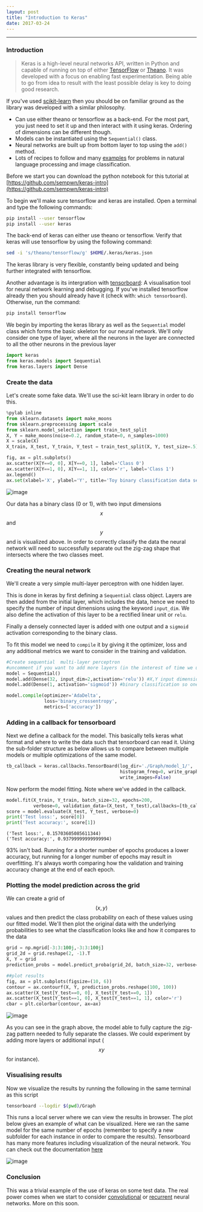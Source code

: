 ```yaml
---
layout: post
title: "Introduction to Keras"
date: 2017-03-24
---
```


---

### Introduction

> Keras is a high-level neural networks API, written in Python and capable of running on top of either [TensorFlow](https://www.tensorflow.org) or [Theano](http://deeplearning.net/software/theano/). It was developed with a focus on enabling fast experimentation.
> Being able to go from idea to result with the least possible delay is key to doing good research.

If you've used [scikit-learn](http://scikit-learn.org/stable/) then you should be on familiar ground as the library was developed with a similar philosophy.

 * Can use either theano or tensorflow as a back-end. For the most part, you just need to set it up and then interact with it using keras. Ordering of dimensions can be different though.
 * Models can be instantiated using the `Sequential()` class.
 * Neural networks are built up from bottom layer to top using the `add()` method.
 * Lots of recipes to follow and many [examples](https://github.com/fchollet/keras/tree/master/examples) for problems in natural language processing and image classification.

Before we start you can download the python notebook for this tutorial at [https://github.com/sempwn/keras-intro](https://github.com/sempwn/keras-intro)

To begin we'll make sure tensorflow and keras are installed. Open a terminal and type the following commands:

```sh
pip install --user tensorflow
pip install --user keras
```

The back-end of keras can either use theano or tensorflow. Verify that keras will use tensorflow by using the following command:

```sh
sed -i 's/theano/tensorflow/g' $HOME/.keras/keras.json
```



The keras library is very flexible, constantly being updated and being further integrated with tensorflow.

Another advantage is its intergration with [tensorboard](https://www.tensorflow.org/get_started/summaries_and_tensorboard): A visualisation tool for neural network learning and debugging. If you've installed tensorflow already then you should already have it (check with: `which tensorboard`). Otherwise, run the command:

```sh
pip install tensorflow
```

We begin by importing the keras library as well as the `Sequential` model class which forms the basic skeleton
for our neural network. We'll only consider one type of layer, where all the neurons in the layer are connected to all
the other neurons in the previous layer


```python
import keras
from keras.models import Sequential
from keras.layers import Dense
```

### Create the data

Let's create some fake data. We'll use the sci-kit learn library in order to do this.


```python
%pylab inline
from sklearn.datasets import make_moons
from sklearn.preprocessing import scale
from sklearn.model_selection import train_test_split
X, Y = make_moons(noise=0.2, random_state=0, n_samples=1000)
X = scale(X)
X_train, X_test, Y_train, Y_test = train_test_split(X, Y, test_size=.5)
```





```python
fig, ax = plt.subplots()
ax.scatter(X[Y==0, 0], X[Y==0, 1], label='Class 0')
ax.scatter(X[Y==1, 0], X[Y==1, 1], color='r', label='Class 1')
ax.legend()
ax.set(xlabel='X', ylabel='Y', title='Toy binary classification data set');
```



<img class="center-block img-responsive" src ="{{ site.url }}/img/keras_basic_intro/output_8_0.png" alt="image" />


Our data has a binary class (0 or 1), with two input dimensions $$x$$ and $$y$$ and is visualized above. In order
to correctly classify the data the neural network will need to successfully separate out the zig-zag shape that intersects
where the two classes meet.

### Creating the neural network
We'll create a very simple multi-layer perceptron with one hidden layer.

This is done in keras by first defining a `Sequential` class object. Layers are then added from the initial layer,
which includes the data, hence we need to specify the number of input dimensions using the keyword `input_dim`. We also define the activation of this layer to be a rectified linear unit or `relu`.

Finally a densely connected layer is added with one output and a `sigmoid` activation corresponding to the binary class.

To fit this model we need to `compile` it by giving it the optimizer, loss and any additional metrics we want to consider in the training and validation.


```python
#Create sequential  multi-layer perceptron
#uncomment if you want to add more layers (in the interest of time we use a shallower model)
model = Sequential()
model.add(Dense(32, input_dim=2,activation='relu')) #X,Y input dimensions. connecting to 32 neurons with relu activation
model.add(Dense(1, activation='sigmoid')) #binary classification so one output

model.compile(optimizer='AdaDelta',
              loss='binary_crossentropy',
              metrics=['accuracy'])
```

### Adding in a callback for tensorboard
Next we define a callback for the model. This basically tells keras what format and where to write the data such that tensorboard can read it. Using the sub-folder structure as below allows us to compare between multiple models or multiple optimizations of the same model.


```python
tb_callback = keras.callbacks.TensorBoard(log_dir='./Graph/model_1/',
                                          histogram_freq=0, write_graph=True,
                                          write_images=False)
```

Now perform the model fitting. Note where we've added in the callback.


```python
model.fit(X_train, Y_train, batch_size=32, epochs=200,
          verbose=0, validation_data=(X_test, Y_test),callbacks=[tb_callback])
score = model.evaluate(X_test, Y_test, verbose=0)
print('Test loss:', score[0])
print('Test accuracy:', score[1])
```

    ('Test loss:', 0.15703605085611344)
    ('Test accuracy:', 0.93799999999999994)

93% isn't bad. Running for a shorter number of epochs produces a lower accuracy, but running for a longer number of epochs may result in overfitting. It's always worth comparing how the validation and training accuracy change at the end of each epoch.

### Plotting the model prediction across the grid

We can create a grid of $$(x,y)$$ values and then predict the class probability on each of these values using our fitted model. We'll then plot the original data with the underlying probabilities to see what the classification looks like and how it compares to the data


```python
grid = np.mgrid[-3:3:100j,-3:3:100j]
grid_2d = grid.reshape(2, -1).T
X, Y = grid
prediction_probs = model.predict_proba(grid_2d, batch_size=32, verbose=0)
```


```python
##plot results
fig, ax = plt.subplots(figsize=(10, 6))
contour = ax.contourf(X, Y, prediction_probs.reshape(100, 100))
ax.scatter(X_test[Y_test==0, 0], X_test[Y_test==0, 1])
ax.scatter(X_test[Y_test==1, 0], X_test[Y_test==1, 1], color='r')
cbar = plt.colorbar(contour, ax=ax)
```



<img class="center-block img-responsive" src ="{{ site.url }}/img/keras_basic_intro/output_18_0.png" alt="image" />


As you can see in the graph above, the model able to fully capture the zig-zag pattern needed to fully separate the classes. We could experiment by adding more layers or additional input ( $$xy$$ for instance).

### Visualising results
Now we visualize the results by running the following in the same terminal as this script

```sh
tensorboard --logdir $(pwd)/Graph
```

This runs a local server where we can view the results in browser. The plot below gives an example of what can be visualized. Here we ran the same model for the same number of epochs (remember to specify a new subfolder for each instance in order to compare the results). Tensorboard has many more features including visualization of the neural network. You can check out the documentation [here](https://www.tensorflow.org/get_started/summaries_and_tensorboard)

<img class="center-block img-responsive" src ="{{ site.url }}/img/keras_basic_intro/tensorboard_example.png" alt="image" />

### Conclusion

This was a trivial example of the use of keras on some test data. The real power comes when we start to consider [convolutional](https://en.wikipedia.org/wiki/Convolutional_neural_network) or [recurrent](https://en.wikipedia.org/wiki/Long_short-term_memory) neural networks. More on this soon.
